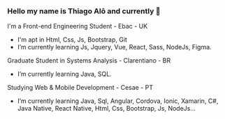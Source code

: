 ### Hello my name is Thiago Alô and currently 👋

I'm a Front-end Engineering Student - Ebac - UK

- I'm apt in Html, Css, Js, Bootstrap, Git
- I’m currently learning Js, Jquery, Vue, React, Sass, NodeJs, Figma.

Graduate Student in Systems Analysis - Clarentiano - BR

- I’m currently learning Java, SQL.

Studying Web & Mobile Development - Cesae - PT

- I’m currently learning Java, Sql, Angular, Cordova, Ionic, Xamarin, C#, Java Native, React Native, Html, Css, Bootstrap, Js, NodeJs...





